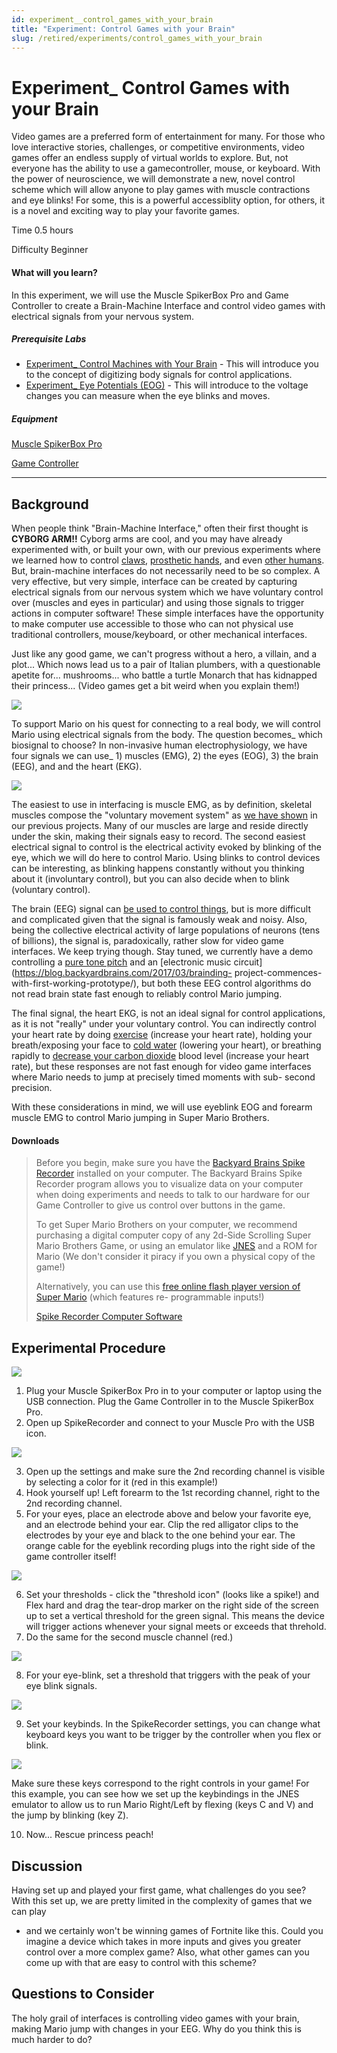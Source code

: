 ```yaml
---
id: experiment__control_games_with_your_brain
title: "Experiment: Control Games with your Brain"
slug: /retired/experiments/control_games_with_your_brain
---
```


# Experiment_ Control Games with your Brain

Video games are a preferred form of entertainment for many. For those who love
interactive stories, challenges, or competitive environments, video games
offer an endless supply of virtual worlds to explore. But, not everyone has
the ability to use a gamecontroller, mouse, or keyboard. With the power of
neuroscience, we will demonstrate a new, novel control scheme which will allow
anyone to play games with muscle contractions and eye blinks! For some, this
is a powerful accessiblity option, for others, it is a novel and exciting way
to play your favorite games.

Time  0.5 hours

Difficulty  Beginner

#### What will you learn?

In this experiment, we will use the Muscle SpikerBox Pro and Game Controller
to create a Brain-Machine Interface and control video games with electrical
signals from your nervous system.

##### Prerequisite Labs

  * [Experiment_ Control Machines with Your Brain](https://backyardbrains.com/experiments/muscleSpikerShield) \- This will introduce you to the concept of digitizing body signals for control applications.
  * [Experiment_ Eye Potentials (EOG)](https://backyardbrains.com/experiments/EOG) \- This will introduce to the voltage changes you can measure when the eye blinks and moves.

##### Equipment

[Muscle SpikerBox Pro](https://backyardbrains.com/products/MuscleSpikerBoxPro)

[Game Controller](https://backyardbrains.com/products/GameController)

* * *

## Background

When people think "Brain-Machine Interface," often their first thought is
**CYBORG ARM!!** Cyborg arms are cool, and you may have already experimented
with, or built your own, with our previous experiments where we learned how to
control
[claws](https://backyardbrains.com/experiments/MuscleSpikerShield_GripperHand),
[prosthetic hands](https://backyardbrains.com/experiments/diyneuroprosthetic),
and even [other
humans](https://backyardbrains.com/experiments/humanhumaninterface). But,
brain-machine interfaces do not necessarily need to be so complex. A very
effective, but very simple, interface can be created by capturing electrical
signals from our nervous system which we have voluntary control over (muscles
and eyes in particular) and using those signals to trigger actions in computer
software! These simple interfaces have the opportunity to make computer use
accessible to those who can not physical use traditional controllers,
mouse/keyboard, or other mechanical interfaces.

Just like any good game, we can't progress without a hero, a villain, and a
plot... Which nows lead us to a pair of Italian plumbers, with a questionable
apetite for... mushrooms... who battle a turtle Monarch that has kidnapped
their princess... (Video games get a bit weird when you explain them!)

[
![](./img/MarioLuigi_web.jpg)](https://backyardbrains.com/experiments/img/MarioLuigi_web.jpg)

To support Mario on his quest for connecting to a real body, we will control
Mario using electrical signals from the body. The question becomes_ which
biosignal to choose? In non-invasive human electrophysiology, we have four
signals we can use_ 1) muscles (EMG), 2) the eyes (EOG), 3) the brain (EEG),
and and the heart (EKG).

[
![](./img/Interface_symbols_web.jpg)](https://backyardbrains.com/experiments/img/Interface_symbols_web.jpg)

The easiest to use in interfacing is muscle EMG, as by definition, skeletal
muscles compose the "voluntary movement system" as [we have
shown](https://backyardbrains.com/experiments/muscleSpikerShield) in our
previous projects. Many of our muscles are large and reside directly under the
skin, making their signals easy to record. The second easiest electrical
signal to control is the electrical activity evoked by blinking of the eye,
which we will do here to control Mario. Using blinks to control devices can be
interesting, as blinking happens constantly without you thinking about it
(involuntary control), but you can also decide when to blink (voluntary
control).

The brain (EEG) signal can [be used to control
things](https://www.pnas.org/content/101/51/17849), but is more difficult and
complicated given that the signal is famously weak and noisy. Also, being the
collective electrical activity of large populations of neurons (tens of
billions), the signal is, paradoxically, rather slow for video game
interfaces. We keep trying though. Stay tuned, we currently have a demo
controlling a [pure tone
pitch](https://www.youtube.com/watch?v=uarpHx8JsEQ&feature=youtu.be) and an
[electronic music circuit](https://blog.backyardbrains.com/2017/03/brainding-
project-commences-with-first-working-prototype/), but both these EEG control
algorithms do not read brain state fast enough to reliably control Mario
jumping.

The final signal, the heart EKG, is not an ideal signal for control
applications, as it is not "really" under your voluntary control. You can
indirectly control your heart rate by doing
[exercise](https://backyardbrains.com/experiments/heartrate) (increase your
heart rate), holding your breath/exposing your face to [cold
water](https://backyardbrains.com/experiments/Sympathetic_Nervous_System)
(lowering your heart), or breathing rapidly to [decrease your carbon
dioxide](https://en.wikipedia.org/wiki/Hyperventilation) blood level (increase
your heart rate), but these responses are not fast enough for video game
interfaces where Mario needs to jump at precisely timed moments with sub-
second precision.

With these considerations in mind, we will use eyeblink EOG and forearm muscle
EMG to control Mario jumping in Super Mario Brothers.

#### Downloads

> Before you begin, make sure you have the [Backyard Brains Spike
> Recorder](https://backyardbrains.com/products/spikerecorder) installed on
> your computer. The Backyard Brains Spike Recorder program allows you to
> visualize data on your computer when doing experiments and needs to talk to
> our hardware for our Game Controller to give us control over buttons in the
> game.
>
> To get Super Mario Brothers on your computer, we recommend purchasing a
> digital computer copy of any 2d-Side Scrolling Super Mario Brothers Game, or
> using an emulator like [JNES](https://www.jabosoft.com/categories/1) and a
> ROM for Mario (We don't consider it piracy if you own a physical copy of the
> game!)
>
> Alternatively, you can use this [free online flash player version of Super
> Mario](https://www.gameshaha.net/super-mario-bros/) (which features re-
> programmable inputs!)
>
> [Spike Recorder Computer
> Software](https://backyardbrains.com/products/spikerecorder)

## Experimental Procedure

[
![](./img/GameControllerSetup.jpg)](https://backyardbrains.com/experiments/img/GameControllerSetup.jpg)

  1. Plug your Muscle SpikerBox Pro in to your computer or laptop using the USB connection. Plug the Game Controller in to the Muscle SpikerBox Pro. 
  2. Open up SpikeRecorder and connect to your Muscle Pro with the USB icon. 

[
![](./img/GameControllerOptions2.png)](https://backyardbrains.com/experiments/img/GameControllerOptions2.png)

  3. Open up the settings and make sure the 2nd recording channel is visible by selecting a color for it (red in this example!) 
  4. Hook yourself up! Left forearm to the 1st recording channel, right to the 2nd recording channel. 
  5. For your eyes, place an electrode above and below your favorite eye, and an electrode behind your ear. Clip the red alligator clips to the electrodes by your eye and black to the one behind your ear. The orange cable for the eyeblink recording plugs into the right side of the game controller itself! 

[
![](./img/GameControllerOptions4.png)](https://backyardbrains.com/experiments/img/GameControllerOptions4.png)

  6. Set your thresholds - click the "threshold icon" (looks like a spike!) and Flex hard and drag the tear-drop marker on the right side of the screen up to set a vertical threshold for the green signal. This means the device will trigger actions whenever your signal meets or exceeds that threhold. 
  7. Do the same for the second muscle channel (red.) 

[
![](./img/GameControllerOptions5.png)](https://backyardbrains.com/experiments/img/GameControllerOptions5.png)

  8. For your eye-blink, set a threshold that triggers with the peak of your eye blink signals. 

[
![](./img/GameControllerOptions3.png)](https://backyardbrains.com/experiments/img/GameControllerOptions3.png)

  9. Set your keybinds. In the SpikeRecorder settings, you can change what keyboard keys you want to be trigger by the controller when you flex or blink. 

[
![](./img/GameControllerOptions6.png)](https://backyardbrains.com/experiments/img/GameControllerOptions6.png)

Make sure these keys correspond to the right controls in your game! For this
example, you can see how we set up the keybindings in the JNES emulator to
allow us to run Mario Right/Left by flexing (keys C and V) and the jump by
blinking (key Z).

  10. Now... Rescue princess peach! 

## Discussion

Having set up and played your first game, what challenges do you see? With
this set up, we are pretty limited in the complexity of games that we can play
- and we certainly won't be winning games of Fortnite like this. Could you
imagine a device which takes in more inputs and gives you greater control over
a more complex game? Also, what other games can you come up with that are easy
to control with this scheme?

## Questions to Consider

The holy grail of interfaces is controlling video games with your brain,
making Mario jump with changes in your EEG. Why do you think this is much
harder to do?
